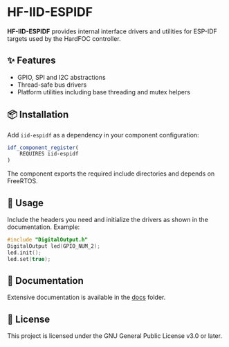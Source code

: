 # HF-IID-ESPIDF

**HF-IID-ESPIDF** provides internal interface drivers and utilities for ESP-IDF targets used by the HardFOC controller.

## ✨ Features

- GPIO, SPI and I2C abstractions
- Thread-safe bus drivers
- Platform utilities including base threading and mutex helpers

## 📦 Installation

Add `iid-espidf` as a dependency in your component configuration:

```cmake
idf_component_register(
    REQUIRES iid-espidf
)
```

The component exports the required include directories and depends on FreeRTOS.

## 🚀 Usage

Include the headers you need and initialize the drivers as shown in the documentation. Example:

```cpp
#include "DigitalOutput.h"
DigitalOutput led(GPIO_NUM_2);
led.init();
led.set(true);
```

## 📖 Documentation

Extensive documentation is available in the [docs](docs/index.md) folder.

## 📝 License

This project is licensed under the GNU General Public License v3.0 or later.
